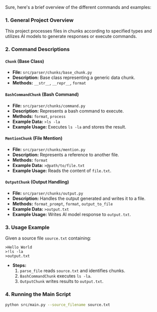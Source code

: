 Sure, here's a brief overview of the different commands and examples:

### 1. General Project Overview

This project processes files in chunks according to specified types and utilizes AI models to generate responses or execute commands.

### 2. Command Descriptions

#### `Chunk` (Base Class)

- **File:** `src/parser/chunks/base_chunk.py`
- **Description:** Base class representing a generic data chunk.
- **Methods:** `__str__`, `__repr__`, `format`

#### `BashCommandChunk` (Bash Command)

- **File:** `src/parser/chunks/command.py`
- **Description:** Represents a bash command to execute.
- **Methods:** `format`, `process`
- **Example Data:** `>ls -la`
- **Example Usage:** Executes `ls -la` and stores the result.

#### `MentionChunk` (File Mention)

- **File:** `src/parser/chunks/mention.py`
- **Description:** Represents a reference to another file.
- **Methods:** `format`
- **Example Data:** `>@path/to/file.txt`
- **Example Usage:** Reads the content of `file.txt`.

#### `OutputChunk` (Output Handling)

- **File:** `src/parser/chunks/output.py`
- **Description:** Handles the output generated and writes it to a file.
- **Methods:** `format_prompt`, `format`, `output_to_file`
- **Example Data:** `>output.txt`
- **Example Usage:** Writes AI model response to `output.txt`.

### 3. Usage Example

Given a source file `source.txt` containing:

```plaintext
>Hello World
>!ls -la
>output.txt
```

- **Steps:**
  1. `parse_file` reads `source.txt` and identifies chunks.
  2. `BashCommandChunk` executes `ls -la`.
  3. `OutputChunk` writes results to `output.txt`.

### 4. Running the Main Script

```sh
python src/main.py --source_filename source.txt
```
